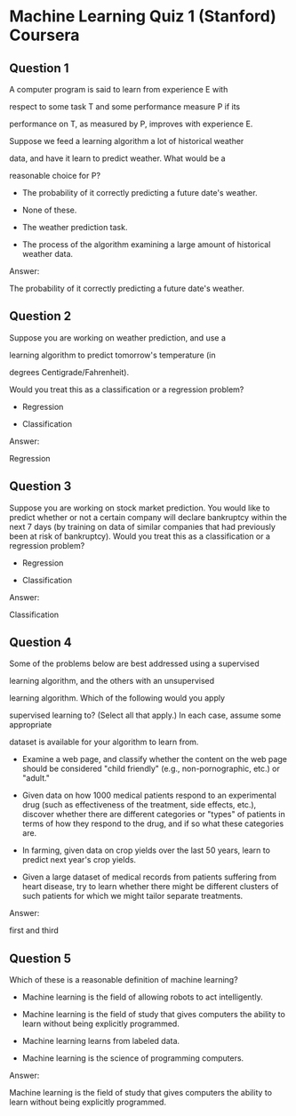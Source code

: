 # Machine Learning Quiz 1 (Stanford) Coursera

Question 1
----------
A computer program is said to learn from experience E with

respect to some task T and some performance measure P if its

performance on T, as measured by P, improves with experience E.

Suppose we feed a learning algorithm a lot of historical weather

data, and have it learn to predict weather. What would be a

reasonable choice for P?

* The probability of it correctly predicting a future date's weather.

* None of these.

* The weather prediction task.

* The process of the algorithm examining a large amount of historical weather data.

Answer: </br>

The probability of it correctly predicting a future date's weather.


Question 2
----------
Suppose you are working on weather prediction, and use a

learning algorithm to predict tomorrow's temperature (in

degrees Centigrade/Fahrenheit).

Would you treat this as a classification or a regression problem?

* Regression

* Classification

Answer: </br>

Regression

Question 3
----------
Suppose you are working on stock market prediction. You would like to predict whether or not a certain company will declare bankruptcy within the next 7 days (by training on data of similar companies that had previously been at risk of bankruptcy). Would you treat this as a classification or a regression problem?

* Regression

* Classification

Answer: </br>

Classification

Question 4
----------
Some of the problems below are best addressed using a supervised

learning algorithm, and the others with an unsupervised

learning algorithm. Which of the following would you apply

supervised learning to? (Select all that apply.) In each case, assume some appropriate

dataset is available for your algorithm to learn from.

* Examine a web page, and classify whether the content on the web page should be considered "child friendly" (e.g., non-pornographic, etc.) or "adult."

* Given data on how 1000 medical patients respond to an experimental drug (such as effectiveness of the treatment, side effects, etc.), discover whether there are different categories or "types" of patients in terms of how they respond to the drug, and if so what these categories are.

* In farming, given data on crop yields over the last 50 years, learn to predict next year's crop yields.

* Given a large dataset of medical records from patients suffering from heart disease, try to learn whether there might be different clusters of such patients for which we might tailor separate treatments.

Answer: </br>

first and third


Question 5
----------
Which of these is a reasonable definition of machine learning?

* Machine learning is the field of allowing robots to act intelligently.

* Machine learning is the field of study that gives computers the ability to learn without being explicitly programmed.

* Machine learning learns from labeled data.

* Machine learning is the science of programming computers.

Answer: </br>

Machine learning is the field of study that gives computers the ability to learn without being explicitly programmed.
